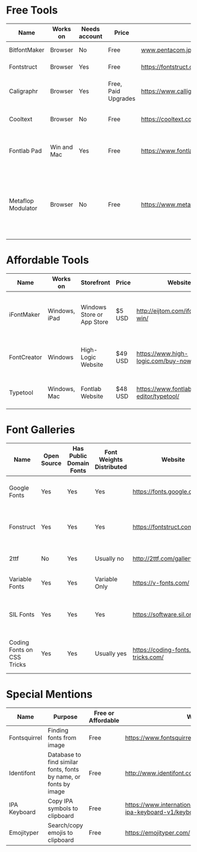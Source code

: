 # Free Tools

Name | Works on | Needs account | Price | Website | Other notes
---|---|---|---|---|---
BitfontMaker | Browser | No | Free | www.pentacom.jp/pentacom/bitfontmaker2/ | Limited resolution
Fontstruct | Browser | Yes | Free | https://fontstruct.com | Open-source
Caligraphr | Browser | Yes | Free, Paid Upgrades | https://www.calligraphr.com/en/ | Requires Scanner or PDF Editor
Cooltext | Browser | No | Free | https://cooltext.com | Limited, novelty texts only
Fontlab Pad | Win and Mac | Yes | Free | https://www.fontlab.com/fontlab-pad/ | Adds colour options to existing .otf fonts
Metaflop Modulator | Browser | No | Free | https://www.metaflop.com/modulator | Creates a one-weight font using 1 of 3 metaflop-made variable fonts

# Affordable Tools

Name | Works on | Storefront | Price | Website | Other Notes
---|---|---|---|---|---
iFontMaker | Windows, iPad | Windows Store or App Store | $5 USD | http://eijtom.com/ifontmaker-win/ | Windows version slightly stripped, meant for Win 8
FontCreator | Windows | High-Logic Website | $49 USD | https://www.high-logic.com/buy-now | Limited cross-program compatibility w/o Pro ver
Typetool | Windows, Mac | Fontlab Website | $48 USD | https://www.fontlab.com/font-editor/typetool/ | Limited grid assistance with outline creation

# Font Galleries

Name | Open Source | Has Public Domain Fonts | Font Weights Distributed | Website | Other notes  
---|---|---|---|---|--- 
Google Fonts | Yes | Yes | Yes | https://fonts.google.com/ | All fonts downloadable from the site are free
Fonstruct | Yes | Yes | Yes | https://fontstruct.com/gallery | Most under all rights reserved no redistribution licence
2ttf | No | Yes | Usually no | http://2ttf.com/gallery | Part of the paid program iFontMaker
Variable Fonts | Yes | Yes | Variable Only | https://v-fonts.com/ | Primarily an online toy, mostly paid
SIL Fonts | Yes | Yes | Yes | https://software.sil.org/fonts/ | Free fonts that include a vast variety of non-Latin glyphs
Coding Fonts on CSS Tricks | Yes | Yes | Usually yes | https://coding-fonts.css-tricks.com/ | All free to use, but some are paid for commercial use

# Special Mentions
Name | Purpose | Free or Affordable | Website
---|---|---|---
Fontsquirrel | Finding fonts from image | Free | https://www.fontsquirrel.com/matcherator
Identifont | Database to find similar fonts, fonts by name, or fonts by image | Free | http://www.identifont.com/index.html
IPA Keyboard | Copy IPA symbols to clipboard | Free | https://www.internationalphoneticalphabet.org/html-ipa-keyboard-v1/keyboard/
Emojityper | Search/copy emojis to clipboard | Free | https://emojityper.com/
